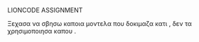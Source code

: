 LIONCODE ASSIGNMENT

Ξεχασα να σβησω καποια μοντελα που δοκιμαζα κατι , δεν τα χρησιμοποιησα καπου . 
